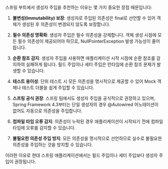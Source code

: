 스프링 부트에서 생성자 주입을 추천하는 이유는 몇 가지 중요한 장점 때문입니다:

1. **불변성(Immutability) 보장**: 생성자로 주입된 의존성은 final로 선언할 수 있어 객체가 생성된 후 의존성이 변경되지 않도록 보장합니다.

2. **필수 의존성 명확화**: 생성자 주입은 필수 의존성을 강제합니다. 객체 생성 시점에 모든 필수 의존성이 제공되어야 하므로, NullPointerException 발생 가능성이 줄어듭니다.

3. **순환 참조 감지**: 생성자 주입을 사용하면 애플리케이션 시작 시점에 순환 참조를 감지하여 실패하게 됩니다. 필드 주입이나 세터 주입은 런타임에 순환 참조 문제가 발생할 수 있습니다.

4. **테스트 용이성**: 단위 테스트 시 모든 의존성을 명시적으로 제공할 수 있어 Mock 객체나 테스트 더블을 쉽게 주입할 수 있습니다.

5. **스프링 공식 권장**: 스프링 팀에서도 생성자 주입을 공식적으로 권장하고 있으며, Spring Framework 4.3부터는 단일 생성자의 경우 @Autowired 어노테이션이 없어도 자동으로 의존성을 주입합니다.

6. **컴파일 타임 오류 감지**: 의존성이 누락된 경우 애플리케이션이 시작되기 전에 컴파일 타임에 오류를 감지할 수 있습니다.

7. **불필요한 의존성 주입 방지**: 모든 의존성을 명시적으로 선언하므로 실수로 불필요한 의존성을 주입하는 것을 방지할 수 있습니다.

이러한 이유로 현대 스프링 애플리케이션에서는 필드 주입이나 세터 주입보다 생성자 주입이 권장됩니다.
